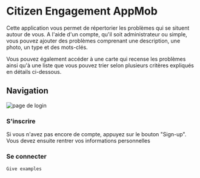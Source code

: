 # Citizen Engagement AppMob

Cette application vous permet de répertorier les problèmes qui se situent autour de vous. A l'aide d'un compte, qu'il soit administrateur ou
simple, vous pouvez ajouter des problèmes comprenant une description, une photo, un type et des mots-clés.

Vous pouvez également accéder à une carte qui recense les problèmes ainsi qu'à une liste que vous pouvez trier
selon plusieurs critères expliqués en détails ci-dessous. 

## Navigation

![page de login](https://github.com/CristinaGoretti/web-app/www/assets/imgs/screenshots/login.png)

### S'inscrire

Si vous n'avez pas encore de compte, appuyez sur le bouton "Sign-up". Vous devez ensuite rentrer vos informations personnelles

### Se connecter

```
Give examples
```


